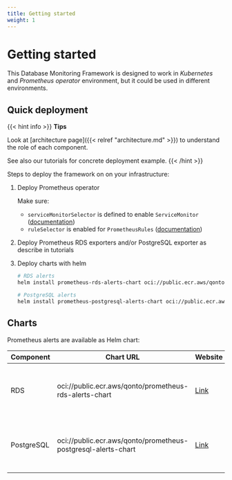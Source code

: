 ```yaml
---
title: Getting started
weight: 1
---
```


# Getting started

This Database Monitoring Framework is designed to work in *Kubernetes* and *Prometheus operator* environment, but it could be used in different environments.

## Quick deployment

{{< hint info >}}
**Tips**

Look at [architecture page]({{< relref "architecture.md" >}}) to understand the role of each component.

See also our tutorials for concrete deployment example.
{{< /hint >}}

Steps to deploy the framework on on your infrastructure:

1. Deploy Prometheus operator

    Make sure:
    - `serviceMonitorSelector` is defined to enable `ServiceMonitor` ([documentation](https://github.com/prometheus-operator/prometheus-operator/blob/v0.68.0/Documentation/user-guides/alerting.md#deploying-prometheus-rules))
    - `ruleSelector` is enabled for `PrometheusRules` ([documentation](https://github.com/prometheus-operator/prometheus-operator/blob/v0.68.0/Documentation/user-guides/alerting.md#deploying-prometheus-rules))

1. Deploy Prometheus RDS exporters and/or PostgreSQL exporter as describe in tutorials

1. Deploy charts with helm

    ```bash
    # RDS alerts
    helm install prometheus-rds-alerts-chart oci://public.ecr.aws/qonto/prometheus-rds-alerts-chart:{{% current_version %}} --namespace ${KUBERNETES_NAMESPACE}
    ```

    ```bash
    # PostgreSQL alerts
    helm install prometheus-postgresql-alerts-chart oci://public.ecr.aws/qonto/prometheus-rds-alerts-chart:{{% current_version %}} --namespace ${KUBERNETES_NAMESPACE}
    ```

## Charts

Prometheus alerts are available as Helm chart:

<!-- markdownlint-disable no-bare-urls -->
| Component | Chart URL | Website | Parameters |
| --- | --- | --- | --- |
| RDS | oci://public.ecr.aws/qonto/prometheus-rds-alerts-chart | [Link](https://gallery.ecr.aws/qonto/prometheus-rds-alerts-chart) | [Link](https://github.com/qonto/database-monitoring-framework/blob/{{% current_version %}}/charts/prometheus-rds-alerts/values.yaml) |
| PostgreSQL | oci://public.ecr.aws/qonto/prometheus-postgresql-alerts-chart | [Link](https://gallery.ecr.aws/qonto/prometheus-postgresql-alerts-chart) | [Link](https://github.com/qonto/database-monitoring-framework/blob/{{% current_version %}}/charts/prometheus-postgresql-alerts/values.yaml)
<!-- markdownlint-enable no-bare-urls -->
